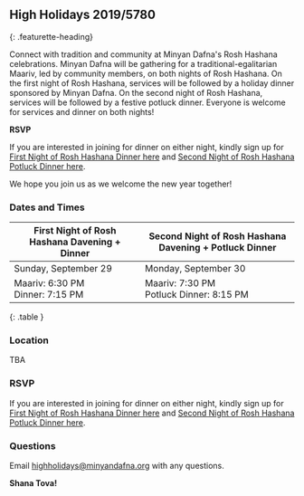 ## High Holidays 2019/5780
{: .featurette-heading}

Connect with tradition and community at Minyan Dafna's Rosh Hashana celebrations.
Minyan Dafna will be gathering for a traditional-egalitarian Maariv, led by community members, on both nights of Rosh Hashana.
On the first night of Rosh Hashana, services will be followed by a holiday dinner sponsored by Minyan Dafna.
On the second night of Rosh Hashana, services will be followed by a festive potluck dinner.
Everyone is welcome for services and dinner on both nights!

**RSVP**

If you are interested in joining for dinner on either night, kindly sign up for 
[First Night of Rosh Hashana Dinner here](https://docs.google.com/spreadsheets/d/1e128EYAHMxZScmsluosUokUnc9XRaWq6Mn9kSKFg5lY/edit?usp=sharing) 
and [Second Night of Rosh Hashana Potluck Dinner here](https://docs.google.com/spreadsheets/d/1A_IKPkMD7XYAUy0kxtyB8m9OLmOstA85I8wqNHVGLa8/edit?usp=sharing).

We hope you join us as we welcome the new year together!

### Dates and Times

| First Night of Rosh Hashana Davening + Dinner | Second Night of Rosh Hashana Davening + Potluck Dinner |
|--------|-------|
| Sunday, September 29 | Monday, September 30 |
| Maariv: 6:30 PM <br/> Dinner: 7:15 PM| Maariv: 7:30 PM <br/> Potluck Dinner: 8:15 PM |
{: .table }


### Location

TBA

### RSVP
If you are interested in joining for dinner on either night, kindly sign up for 
[First Night of Rosh Hashana Dinner here](https://docs.google.com/spreadsheets/d/1e128EYAHMxZScmsluosUokUnc9XRaWq6Mn9kSKFg5lY/edit?usp=sharing) 
and [Second Night of Rosh Hashana Potluck Dinner here](https://docs.google.com/spreadsheets/d/1A_IKPkMD7XYAUy0kxtyB8m9OLmOstA85I8wqNHVGLa8/edit?usp=sharing).

### Questions

Email <a href="mailto:highholidays@minyandafna.org">highholidays@minyandafna.org</a> with any questions. 

**Shana Tova!**
